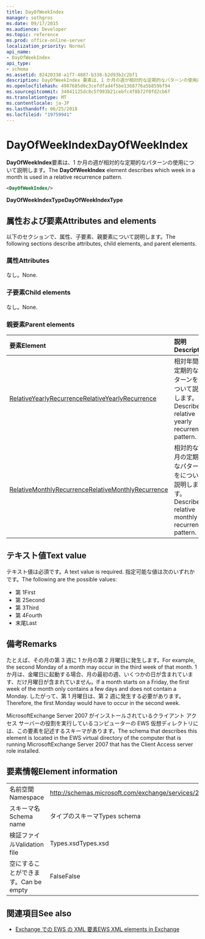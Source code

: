 ```yaml
---
title: DayOfWeekIndex
manager: sethgros
ms.date: 09/17/2015
ms.audience: Developer
ms.topic: reference
ms.prod: office-online-server
localization_priority: Normal
api_name:
- DayOfWeekIndex
api_type:
- schema
ms.assetid: 82420338-a1f7-4887-b338-b2d93b2c2bf1
description: DayOfWeekIndex 要素は、1 か月の週が相対的な定期的なパターンの使用について説明します。
ms.openlocfilehash: 4987685d0c3cefdfad4f5be1368776a5b859bf94
ms.sourcegitcommit: 34041125dc8c5f993b21cebfc4f8b72f0fd2cb6f
ms.translationtype: MT
ms.contentlocale: ja-JP
ms.lasthandoff: 06/25/2018
ms.locfileid: "19759941"
---
```

# <a name="dayofweekindex"></a><span data-ttu-id="378fe-103">DayOfWeekIndex</span><span class="sxs-lookup"><span data-stu-id="378fe-103">DayOfWeekIndex</span></span>

<span data-ttu-id="378fe-104">**DayOfWeekIndex**要素は、1 か月の週が相対的な定期的なパターンの使用について説明します。</span><span class="sxs-lookup"><span data-stu-id="378fe-104">The **DayOfWeekIndex** element describes which week in a month is used in a relative recurrence pattern.</span></span> 
  
```xml
<DayOfWeekIndex/>
```

<span data-ttu-id="378fe-105">**DayOfWeekIndexType**</span><span class="sxs-lookup"><span data-stu-id="378fe-105">**DayOfWeekIndexType**</span></span>

## <a name="attributes-and-elements"></a><span data-ttu-id="378fe-106">属性および要素</span><span class="sxs-lookup"><span data-stu-id="378fe-106">Attributes and elements</span></span>

<span data-ttu-id="378fe-107">以下のセクションで、属性、子要素、親要素について説明します。</span><span class="sxs-lookup"><span data-stu-id="378fe-107">The following sections describe attributes, child elements, and parent elements.</span></span>
  
### <a name="attributes"></a><span data-ttu-id="378fe-108">属性</span><span class="sxs-lookup"><span data-stu-id="378fe-108">Attributes</span></span>

<span data-ttu-id="378fe-109">なし。</span><span class="sxs-lookup"><span data-stu-id="378fe-109">None.</span></span>
  
### <a name="child-elements"></a><span data-ttu-id="378fe-110">子要素</span><span class="sxs-lookup"><span data-stu-id="378fe-110">Child elements</span></span>

<span data-ttu-id="378fe-111">なし。</span><span class="sxs-lookup"><span data-stu-id="378fe-111">None.</span></span>
  
### <a name="parent-elements"></a><span data-ttu-id="378fe-112">親要素</span><span class="sxs-lookup"><span data-stu-id="378fe-112">Parent elements</span></span>

|<span data-ttu-id="378fe-113">**要素**</span><span class="sxs-lookup"><span data-stu-id="378fe-113">**Element**</span></span>|<span data-ttu-id="378fe-114">**説明**</span><span class="sxs-lookup"><span data-stu-id="378fe-114">**Description**</span></span>|
|:-----|:-----|
|[<span data-ttu-id="378fe-115">RelativeYearlyRecurrence</span><span class="sxs-lookup"><span data-stu-id="378fe-115">RelativeYearlyRecurrence</span></span>](relativeyearlyrecurrence.md) <br/> |<span data-ttu-id="378fe-116">相対年間の定期的なパターンをについて説明します。</span><span class="sxs-lookup"><span data-stu-id="378fe-116">Describes a relative yearly recurrence pattern.</span></span>  <br/> |
|[<span data-ttu-id="378fe-117">RelativeMonthlyRecurrence</span><span class="sxs-lookup"><span data-stu-id="378fe-117">RelativeMonthlyRecurrence</span></span>](relativemonthlyrecurrence.md) <br/> |<span data-ttu-id="378fe-118">相対的な毎月の定期的なパターンをについて説明します。</span><span class="sxs-lookup"><span data-stu-id="378fe-118">Describes a relative monthly recurrence pattern.</span></span>  <br/> |
   
## <a name="text-value"></a><span data-ttu-id="378fe-119">テキスト値</span><span class="sxs-lookup"><span data-stu-id="378fe-119">Text value</span></span>

<span data-ttu-id="378fe-120">テキスト値は必須です。</span><span class="sxs-lookup"><span data-stu-id="378fe-120">A text value is required.</span></span> <span data-ttu-id="378fe-121">指定可能な値は次のいずれかです。</span><span class="sxs-lookup"><span data-stu-id="378fe-121">The following are the possible values:</span></span>
  
- <span data-ttu-id="378fe-122">第 1</span><span class="sxs-lookup"><span data-stu-id="378fe-122">First</span></span>    
- <span data-ttu-id="378fe-123">第 2</span><span class="sxs-lookup"><span data-stu-id="378fe-123">Second</span></span>    
- <span data-ttu-id="378fe-124">第 3</span><span class="sxs-lookup"><span data-stu-id="378fe-124">Third</span></span>    
- <span data-ttu-id="378fe-125">第 4</span><span class="sxs-lookup"><span data-stu-id="378fe-125">Fourth</span></span>    
- <span data-ttu-id="378fe-126">末尾</span><span class="sxs-lookup"><span data-stu-id="378fe-126">Last</span></span>
    
## <a name="remarks"></a><span data-ttu-id="378fe-127">備考</span><span class="sxs-lookup"><span data-stu-id="378fe-127">Remarks</span></span>

<span data-ttu-id="378fe-128">たとえば、その月の第 3 週に 1 か月の第 2 月曜日に発生します。</span><span class="sxs-lookup"><span data-stu-id="378fe-128">For example, the second Monday of a month may occur in the third week of that month.</span></span> <span data-ttu-id="378fe-129">1 か月は、金曜日に起動する場合、月の最初の週、いくつかの日が含まれています、だけ月曜日が含まれていません。</span><span class="sxs-lookup"><span data-stu-id="378fe-129">If a month starts on a Friday, the first week of the month only contains a few days and does not contain a Monday.</span></span> <span data-ttu-id="378fe-130">したがって、第 1 月曜日は、第 2 週に発生する必要があります。</span><span class="sxs-lookup"><span data-stu-id="378fe-130">Therefore, the first Monday would have to occur in the second week.</span></span>
  
<span data-ttu-id="378fe-131">MicrosoftExchange Server 2007 がインストールされているクライアント アクセス サーバーの役割を実行しているコンピューターの EWS 仮想ディレクトリには、この要素を記述するスキーマがあります。</span><span class="sxs-lookup"><span data-stu-id="378fe-131">The schema that describes this element is located in the EWS virtual directory of the computer that is running MicrosoftExchange Server 2007 that has the Client Access server role installed.</span></span>
  
## <a name="element-information"></a><span data-ttu-id="378fe-132">要素情報</span><span class="sxs-lookup"><span data-stu-id="378fe-132">Element information</span></span>

|||
|:-----|:-----|
|<span data-ttu-id="378fe-133">名前空間</span><span class="sxs-lookup"><span data-stu-id="378fe-133">Namespace</span></span>  <br/> |http://schemas.microsoft.com/exchange/services/2006/types  <br/> |
|<span data-ttu-id="378fe-134">スキーマ名</span><span class="sxs-lookup"><span data-stu-id="378fe-134">Schema name</span></span>  <br/> |<span data-ttu-id="378fe-135">タイプのスキーマ</span><span class="sxs-lookup"><span data-stu-id="378fe-135">Types schema</span></span>  <br/> |
|<span data-ttu-id="378fe-136">検証ファイル</span><span class="sxs-lookup"><span data-stu-id="378fe-136">Validation file</span></span>  <br/> |<span data-ttu-id="378fe-137">Types.xsd</span><span class="sxs-lookup"><span data-stu-id="378fe-137">Types.xsd</span></span>  <br/> |
|<span data-ttu-id="378fe-138">空にすることができます。</span><span class="sxs-lookup"><span data-stu-id="378fe-138">Can be empty</span></span>  <br/> |<span data-ttu-id="378fe-139">False</span><span class="sxs-lookup"><span data-stu-id="378fe-139">False</span></span>  <br/> |
   
## <a name="see-also"></a><span data-ttu-id="378fe-140">関連項目</span><span class="sxs-lookup"><span data-stu-id="378fe-140">See also</span></span>

- [<span data-ttu-id="378fe-141">Exchange での EWS の XML 要素</span><span class="sxs-lookup"><span data-stu-id="378fe-141">EWS XML elements in Exchange</span></span>](ews-xml-elements-in-exchange.md)

